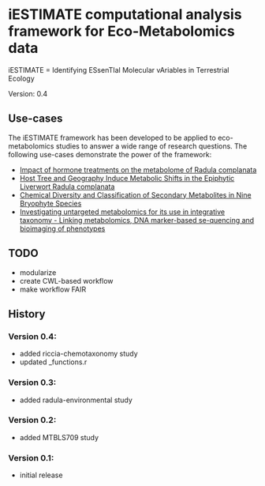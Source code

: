 # iESTIMATE computational analysis framework for Eco-Metabolomics data
iESTIMATE = Identifying ESsenTIal Molecular vAriables in Terrestrial Ecology

Version: 0.4

## Use-cases
The iESTIMATE framework has been developed to be applied to eco-metabolomics studies to answer a wide range of research questions. The following use-cases demonstrate the power of the framework:
- [Impact of hormone treatments on the metabolome of Radula complanata](https://github.com/ipb-halle/iESTIMATE/blob/main/use-cases/radula-hormones/)
- [Host Tree and Geography Induce Metabolic Shifts in the Epiphytic Liverwort Radula complanata](https://github.com/ipb-halle/iESTIMATE/blob/main/use-cases/radula-environmental/)
- [Chemical Diversity and Classification of Secondary Metabolites in Nine Bryophyte Species](https://github.com/ipb-halle/iESTIMATE/tree/main/use-cases/mtbls709)
- [Investigating untargeted metabolomics for its use in integrative taxonomy - Linking metabolomics, DNA marker-based se-quencing and bioimaging of phenotypes](https://github.com/ipb-halle/iESTIMATE/tree/main/use-cases/riccia-chemotaxonomy)

## TODO
- modularize
- create CWL-based workflow
- make workflow FAIR

## History

### Version 0.4:
- added riccia-chemotaxonomy study
- updated _functions.r

### Version 0.3:
- added radula-environmental study

### Version 0.2:
- added MTBLS709 study

### Version 0.1:
- initial release

